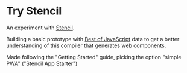 # Try Stencil

An experiment with [Stencil](https://stenciljs.com/).

Building a basic prototype with [Best of JavaScript](https://bestofjs.org/) data to get a better understanding of this compiler that generates web components.

Made following the "Getting Started" guide, picking the option "simple PWA" ("Stencil App Starter")
